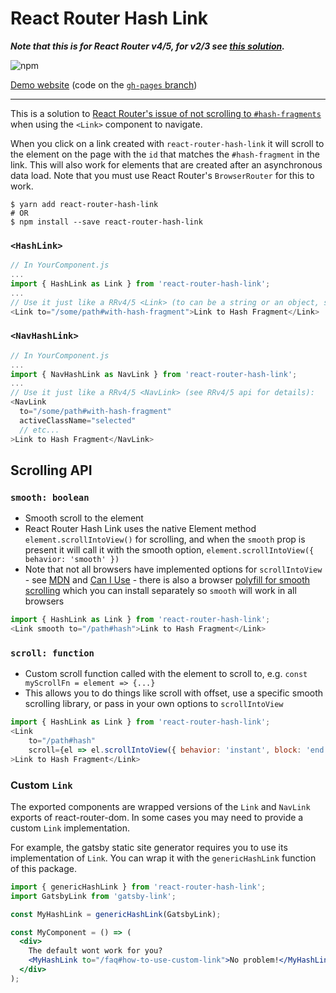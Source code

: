 # React Router Hash Link

***Note that this is for React Router v4/5, for v2/3 see [this solution](https://github.com/rafgraph/react-router-hash-link/tree/react-router-v2/3).***

![npm](https://img.shields.io/npm/dm/react-router-hash-link?label=npm)

[Demo website](https://react-router-hash-link.rafgraph.dev/) (code on the [`gh-pages` branch](https://github.com/rafgraph/react-router-hash-link/tree/gh-pages))

---

This is a solution to [React Router's issue of not scrolling to `#hash-fragments`](https://github.com/reactjs/react-router/issues/394#issuecomment-220221604) when using the `<Link>` component to navigate.

When you click on a link created with `react-router-hash-link` it will scroll to the element on the page with the `id` that matches the `#hash-fragment` in the link. This will also work for elements that are created after an asynchronous data load. Note that you must use React Router's `BrowserRouter` for this to work.

```shell
$ yarn add react-router-hash-link
# OR
$ npm install --save react-router-hash-link
```

### `<HashLink>`
```javascript
// In YourComponent.js
...
import { HashLink as Link } from 'react-router-hash-link';
...
// Use it just like a RRv4/5 <Link> (to can be a string or an object, see RRv4/5 api for details):
<Link to="/some/path#with-hash-fragment">Link to Hash Fragment</Link>
```


### `<NavHashLink>`
```javascript
// In YourComponent.js
...
import { NavHashLink as NavLink } from 'react-router-hash-link';
...
// Use it just like a RRv4/5 <NavLink> (see RRv4/5 api for details):
<NavLink
  to="/some/path#with-hash-fragment"
  activeClassName="selected"
  // etc...
>Link to Hash Fragment</NavLink>
```

## Scrolling API
### `smooth: boolean`
- Smooth scroll to the element
- React Router Hash Link uses the native Element method `element.scrollIntoView()` for scrolling, and when the `smooth` prop is present it will call it with the smooth option, `element.scrollIntoView({ behavior: 'smooth' })`
- Note that not all browsers have implemented options for `scrollIntoView` - see [MDN](https://developer.mozilla.org/en-US/docs/Web/API/Element/scrollIntoView) and [Can I Use](https://caniuse.com/#feat=scrollintoview) - there is also a browser [polyfill for smooth scrolling](https://github.com/iamdustan/smoothscroll) which you can install separately so `smooth` will work in all browsers
```js
import { HashLink as Link } from 'react-router-hash-link';
<Link smooth to="/path#hash">Link to Hash Fragment</Link>
```

### `scroll: function`
- Custom scroll function called with the element to scroll to, e.g. `const myScrollFn = element => {...}`
- This allows you to do things like scroll with offset, use a specific smooth scrolling library, or pass in your own options to `scrollIntoView`
```js
import { HashLink as Link } from 'react-router-hash-link';
<Link
    to="/path#hash"
    scroll={el => el.scrollIntoView({ behavior: 'instant', block: 'end' })}
>Link to Hash Fragment</Link>
```

### Custom `Link`

The exported components are wrapped versions of the `Link` and `NavLink` exports of react-router-dom. In some cases you may need to provide a custom `Link` implementation.

For example, the gatsby static site generator requires you to use its implementation of `Link`. You can wrap it with the `genericHashLink` function of this package.

```jsx
import { genericHashLink } from 'react-router-hash-link';
import GatsbyLink from 'gatsby-link';

const MyHashLink = genericHashLink(GatsbyLink);

const MyComponent = () => (
  <div>
    The default wont work for you?
    <MyHashLink to="/faq#how-to-use-custom-link">No problem!</MyHashLink>
  </div>
);
```
